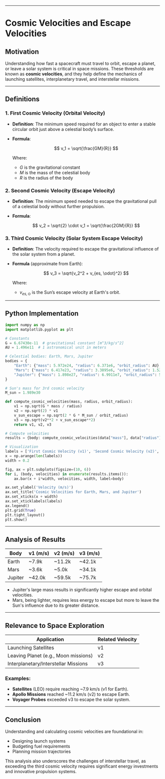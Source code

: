 
---

#  Cosmic Velocities and Escape Velocities

##  Motivation

Understanding how fast a spacecraft must travel to orbit, escape a planet, or leave a solar system is critical in space missions. These thresholds are known as **cosmic velocities**, and they help define the mechanics of launching satellites, interplanetary travel, and interstellar missions.

---

## Definitions
### 1. First Cosmic Velocity (Orbital Velocity)

* **Definition**: The minimum speed required for an object to enter a stable circular orbit just above a celestial body’s surface.
* **Formula**:

  $$
  v_1 = \sqrt{\frac{GM}{R}}
  $$

  Where:

  * $G$ is the gravitational constant
  * $M$ is the mass of the celestial body
  * $R$ is the radius of the body

### 2. Second Cosmic Velocity (Escape Velocity)

* **Definition**: The minimum speed needed to escape the gravitational pull of a celestial body without further propulsion.
* **Formula**:

  $$
  v_2 = \sqrt{2} \cdot v_1 = \sqrt{\frac{2GM}{R}}
  $$

### 3. Third Cosmic Velocity (Solar System Escape Velocity)

* **Definition**: The velocity required to escape the gravitational influence of the solar system from a planet.
* **Formula** (approximate from Earth):

  $$
  v_3 = \sqrt{v_2^2 + v_{es, \odot}^2}
  $$

  Where:

  * $v_{es, \odot}$ is the Sun’s escape velocity at Earth's orbit.

---

##  Python Implementation

```python
import numpy as np
import matplotlib.pyplot as plt

# Constants
G = 6.67430e-11  # gravitational constant [m^3/kg/s^2]
AU = 1.496e11  # 1 astronomical unit in meters

# Celestial bodies: Earth, Mars, Jupiter
bodies = {
    "Earth": {"mass": 5.972e24, "radius": 6.371e6, "orbit_radius": AU},
    "Mars": {"mass": 6.417e23, "radius": 3.3895e6, "orbit_radius": 1.524 * AU},
    "Jupiter": {"mass": 1.898e27, "radius": 6.9911e7, "orbit_radius": 5.204 * AU},
}

# Sun's mass for 3rd cosmic velocity
M_sun = 1.989e30

def compute_cosmic_velocities(mass, radius, orbit_radius):
    v1 = np.sqrt(G * mass / radius)
    v2 = np.sqrt(2) * v1
    v_sun_escape = np.sqrt(2 * G * M_sun / orbit_radius)
    v3 = np.sqrt(v2**2 + v_sun_escape**2)
    return v1, v2, v3

# Compute velocities
results = {body: compute_cosmic_velocities(data["mass"], data["radius"], data["orbit_radius"]) for body, data in bodies.items()}

# Visualization
labels = ['First Cosmic Velocity (v1)', 'Second Cosmic Velocity (v2)', 'Third Cosmic Velocity (v3)']
x = np.arange(len(labels))
width = 0.2

fig, ax = plt.subplots(figsize=(10, 6))
for i, (body, velocities) in enumerate(results.items()):
    ax.bar(x + i*width, velocities, width, label=body)

ax.set_ylabel('Velocity (m/s)')
ax.set_title('Cosmic Velocities for Earth, Mars, and Jupiter')
ax.set_xticks(x + width)
ax.set_xticklabels(labels)
ax.legend()
plt.grid(True)
plt.tight_layout()
plt.show()
```

---

##  Analysis of Results

| Body    | v1 (m/s) | v2 (m/s) | v3 (m/s) |
| ------- | -------- | -------- | -------- |
| Earth   | \~7.9k   | \~11.2k  | \~42.1k  |
| Mars    | \~3.6k   | \~5.0k   | \~34.1k  |
| Jupiter | \~42.0k  | \~59.5k  | \~75.7k  |

* Jupiter's large mass results in significantly higher escape and orbital velocities.
* Mars, being lighter, requires less energy to escape but more to leave the Sun's influence due to its greater distance.

---

##  Relevance to Space Exploration

| Application                          | Related Velocity |
| ------------------------------------ | ---------------- |
| Launching Satellites                 | v1               |
| Leaving Planet (e.g., Moon missions) | v2               |
| Interplanetary/Interstellar Missions | v3               |

### Examples:

* **Satellites** (LEO) require reaching \~7.9 km/s (v1 for Earth).
* **Apollo Missions** reached \~11.2 km/s (v2) to escape Earth.
* **Voyager Probes** exceeded v3 to escape the solar system.

---

## Conclusion

Understanding and calculating cosmic velocities are foundational in:

* Designing launch systems
* Budgeting fuel requirements
* Planning mission trajectories

This analysis also underscores the challenges of interstellar travel, as exceeding the third cosmic velocity requires significant energy investments and innovative propulsion systems.
